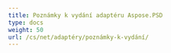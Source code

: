 ```yaml
---
title: Poznámky k vydání adaptéru Aspose.PSD
type: docs
weight: 50
url: /cs/net/adaptéry/poznámky-k-vydání/
---
```

